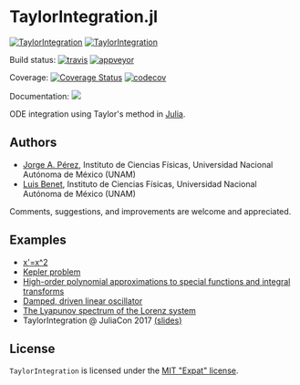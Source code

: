 # TaylorIntegration.jl

[![TaylorIntegration](http://pkg.julialang.org/badges/TaylorIntegration_0.6.svg)](http://pkg.julialang.org/?pkg=TaylorIntegration) [![TaylorIntegration](http://pkg.julialang.org/badges/TaylorIntegration_0.7.svg)](http://pkg.julialang.org/detail/TaylorIntegration)

Build status:
[![travis][travis-img]](https://travis-ci.org/PerezHz/TaylorIntegration.jl)
[![appveyor][appveyor-img]](https://ci.appveyor.com/project/PerezHz/taylorintegration-jl/branch/master)

Coverage:
[![Coverage Status](https://coveralls.io/repos/github/PerezHz/TaylorIntegration.jl/badge.svg?branch=master)](https://coveralls.io/github/PerezHz/TaylorIntegration.jl?branch=master) [![codecov](https://codecov.io/gh/PerezHz/TaylorIntegration.jl/branch/master/graph/badge.svg)](https://codecov.io/gh/PerezHz/TaylorIntegration.jl)

[travis-img]: https://img.shields.io/travis/PerezHz/TaylorIntegration.jl/master.svg?label=Linux+/+macOS
[appveyor-img]: https://img.shields.io/travis/PerezHz/TaylorIntegration.jl/master.svg?label=Windows
[coveralls-img]: https://img.shields.io/travis/PerezHz/TaylorIntegration.jl/master.svg?label=coveralls
[codecov-img]: https://img.shields.io/travis/PerezHz/TaylorIntegration.jl/master.svg?label=codecov

Documentation:
[![](https://img.shields.io/badge/docs-latest-blue.svg)](https://PerezHz.github.io/TaylorIntegration.jl/latest)

ODE integration using Taylor's method in [Julia](http://julialang.org).

## Authors

- [Jorge A. Pérez](https://www.linkedin.com/in/perezhz),
Instituto de Ciencias Físicas, Universidad Nacional Autónoma de México (UNAM)
- [Luis Benet](http://www.cicc.unam.mx/~benet/),
Instituto de Ciencias Físicas, Universidad Nacional Autónoma de México (UNAM)

Comments, suggestions, and improvements are welcome and appreciated.

## Examples

+ [x'=x^2](http://nbviewer.jupyter.org/github/PerezHz/TaylorIntegration.jl/blob/master/examples/x-dot-equals-x-squared.ipynb)
+ [Kepler problem](http://nbviewer.jupyter.org/github/PerezHz/TaylorIntegration.jl/blob/master/examples/Kepler-problem.ipynb)
+ [High-order polynomial approximations to special functions and integral transforms](http://nbviewer.jupyter.org/github/PerezHz/TaylorIntegration.jl/blob/master/examples/Polynomial-approx-special-functions-integral-transforms.ipynb)
+ [Damped, driven linear oscillator](http://nbviewer.jupyter.org/github/PerezHz/TaylorIntegration.jl/blob/master/examples/Damped-driven-linear-oscillator.ipynb)
+ [The Lyapunov spectrum of the Lorenz system](http://nbviewer.jupyter.org/github/PerezHz/TaylorIntegration.jl/blob/master/examples/Lorenz-Lyapunov-spectrum.ipynb)
+ TaylorIntegration @ JuliaCon 2017 [(slides)](http://nbviewer.jupyter.org/format/slides/github/PerezHz/TaylorIntegration.jl/blob/master/examples/JuliaCon2017/TaylorIntegration_JuliaCon.ipynb)

## License

`TaylorIntegration` is licensed under the [MIT "Expat" license](./LICENSE.md).
